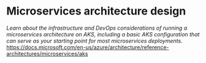 # Microservices architecture design
*Learn about the infrastructure and DevOps considerations of running a microservices architecture on AKS, including a basic AKS configuration that can serve as your starting point for most microservices deployments.*
https://docs.microsoft.com/en-us/azure/architecture/reference-architectures/microservices/aks